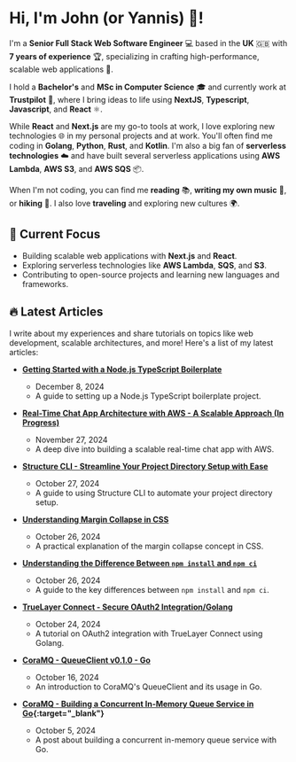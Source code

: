 # Hi, I'm John (or Yannis) 👋!

I'm a **Senior Full Stack Web Software Engineer** 💻 based in the **UK** 🇬🇧 with **7 years of experience** 🏆, specializing in crafting high-performance, scalable web applications 🚀.

I hold a **Bachelor's** and **MSc in Computer Science** 🎓 and currently work at **Trustpilot** 🌟, where I bring ideas to life using **NextJS**, **Typescript**, **Javascript**, and **React** ⚛️.

While **React** and **Next.js** are my go-to tools at work, I love exploring new technologies 🌐 in my personal projects and at work. You'll often find me coding in **Golang**, **Python**, **Rust**, and **Kotlin**. I'm also a big fan of **serverless technologies** ☁️ and have built several serverless applications using **AWS Lambda**, **AWS S3**, and **AWS SQS** 📦.

When I'm not coding, you can find me **reading** 📚, **writing my own music** 🎸, or **hiking** 🥾. I also love **traveling** and exploring new cultures 🌍.


## 🚀 Current Focus

- Building scalable web applications with **Next.js** and **React**.
- Exploring serverless technologies like **AWS Lambda**, **SQS**, and **S3**.
- Contributing to open-source projects and learning new languages and frameworks.


## 🔥 Latest Articles

I write about my experiences and share tutorials on topics like web development, scalable architectures, and more! Here's a list of my latest articles:

- **[Getting Started with a Node.js TypeScript Boilerplate](https://johnretsas.github.io/blog/node-ts-boilerplate)**
    - December 8, 2024
    - A guide to setting up a Node.js TypeScript boilerplate project.

- **[Real-Time Chat App Architecture with AWS - A Scalable Approach (In Progress)](https://johnretsas.github.io/blog/real-time-chat-app-architecture)**
    - November 27, 2024
    - A deep dive into building a scalable real-time chat app with AWS.
    
- **[Structure CLI - Streamline Your Project Directory Setup with Ease](https://johnretsas.github.io/blog/structure-cli)**
    - October 27, 2024
    - A guide to using Structure CLI to automate your project directory setup.
    
- **[Understanding Margin Collapse in CSS](https://johnretsas.github.io/blog/margin-collapse)**
    - October 26, 2024
    - A practical explanation of the margin collapse concept in CSS.
    
- **[Understanding the Difference Between `npm install` and `npm ci`](https://johnretsas.github.io/blog/npm-ci-i)**
    - October 26, 2024
    - A guide to the key differences between `npm install` and `npm ci`.
    
- **[TrueLayer Connect - Secure OAuth2 Integration/Golang](https://johnretsas.github.io/blog/truelayer-connect)**
    - October 24, 2024
    - A tutorial on OAuth2 integration with TrueLayer Connect using Golang.
    
- **[CoraMQ - QueueClient v0.1.0 - Go](https://johnretsas.github.io/blog/cora-queue-sdk-ts)**
    - October 16, 2024
    - An introduction to CoraMQ's QueueClient and its usage in Go.
    
- **[CoraMQ - Building a Concurrent In-Memory Queue Service in Go](https://johnretsas.github.io/blog/cora-queue-service){:target="_blank"}**
    - October 5, 2024
    - A post about building a concurrent in-memory queue service with Go.

